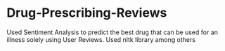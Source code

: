 # Drug-Prescribing-Reviews
Used Sentiment Analysis to predict the best drug that can be used for an illness solely using User Reviews. Used nltk library among others
